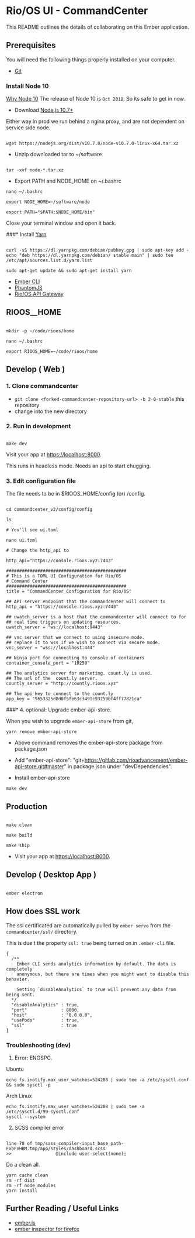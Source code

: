 # Rio/OS UI - CommandCenter

This README outlines the details of collaborating on this Ember application.

## Prerequisites

You will need the following things properly installed on your computer.

* [Git](http://git-scm.com/)

### Install Node 10

[Why Node 10](https://github.com/nodejs/Release#release-schedule) The release of Node 10 is `Oct
2018`. So its safe to get in now. 

* Download [Node.js 10.7+](https://nodejs.org/dist/v10.7.0/node-v10.7.0-linux-x64.tar.xz)

Either way in prod we run behind a nginx  proxy, and are not dependent on service side node.

```

wget https://nodejs.org/dist/v10.7.0/node-v10.7.0-linux-x64.tar.xz

```

* Unzip downloaded tar to ~/software

```

tar -xvf node-*.tar.xz

```

* Export PATH and NODE_HOME on ~/.bashrc

```
nano ~/.bashrc

export NODE_HOME=~/software/node

export PATH="$PATH:$NODE_HOME/bin"

```

Close your terminal window  and open it back.

###* Install [Yarn](https://yarnpkg.com/en/)

```

curl -sS https://dl.yarnpkg.com/debian/pubkey.gpg | sudo apt-key add -
echo "deb https://dl.yarnpkg.com/debian/ stable main" | sudo tee /etc/apt/sources.list.d/yarn.list

sudo apt-get update && sudo apt-get install yarn

```

* [Ember CLI](http://www.ember-cli.com/)
* [PhantomJS](http://phantomjs.org/)
* [Rio/OS API Gateway](https://gitlab.com/rioos/api_gateway)

## RIOOS__HOME

```

mkdir -p ~/code/rioos/home

nano ~/.bashrc

export RIOOS_HOME=~/code/rioos/home

```

## Develop ( Web )
 
### 1. Clone commandcenter

* `git clone <forked-commandcenter-repository-url> -b 2-0-stable` this repository
* change into the new directory


### 2. Run in development

```

make dev

```

Visit your app at [https://localhost:8000](https://localhost:8000).

This runs in headless mode. Needs an api to start chugging. 

### 3. Edit configuration file 
 
The file needs to be in $RIOOS_HOME/config (or) <projectdir>/config.

```

cd commandcenter_v2/config/config

ls 

# You'll see ui.toml

nano ui.toml

# Change the http_api to 

http_api="https://console.rioos.xyz:7443"

```

```
##############################################
# This is a TOML UI Configuration for Rio/OS
# Command Center
##############################################
title = "CommandCenter Configuration for Rio/OS"

## API server endpoint that the commandcenter will connect to
http_api = "https://console.rioos.xyz:7443"

## uwatch_server is a host that the commandcenter will connect to for 
## real time triggers on updating resources.
uwatch_server = "ws://localhost:9443"

## vnc server that we connect to using insecure mode.
## replace it to wss if we wish to connect via secure mode.
vnc_server = "wss://localhost:444"

## Ninja port for connecting to console of containers
container_console_port = "10250"

## The analytics server for marketing. count.ly is used. 
## The url of the  count.ly server.
countly_server = "http://countly.rioos.xyz"

## The api key to connect to the count.ly
app_key = "9653325d8d0f5fe63c3491c93259bf4ff77821ca"

```

###* 4. optional:  Upgrade ember-api-store.

When you wish to upgrade `ember-api-store` from git, 



```
yarn remove ember-api-store

```

* Above command removes the ember-api-store package from package.json

* Add "ember-api-store": "git+https://gitlab.com/rioadvancement/ember-api-store.git#master" in package.json under "devDependencies".

* Install ember-api-store

```
make dev

```

##  Production 


```

make clean 

make build

make ship

```

* Visit your app at [https://localhost:8000](https://localhost:8000).


## Develop ( Desktop App )

```

ember electron

```


## How does SSL work  

The ssl certificated are automatically pulled by `ember serve` from the `commandcenter/ssl/`  directory.

This is due t the property `ssl: true` being turned on.in `.ember-cli` file.

```
{
  /**
    Ember CLI sends analytics information by default. The data is completely
    anonymous, but there are times when you might want to disable this behavior.

    Setting `disableAnalytics` to true will prevent any data from being sent.
  */
  "disableAnalytics" : true,
  "port"             : 8000,
  "host"             : "0.0.0.0",
  "usePods"          : true,
  "ssl"              : true
}

```


### Troubleshooting (dev)

1. Error: ENOSPC.

Ubuntu
```
echo fs.inotify.max_user_watches=524288 | sudo tee -a /etc/sysctl.conf && sudo sysctl -p
```

Arch Linux
```
echo fs.inotify.max_user_watches=524288 | sudo tee -a /etc/sysctl.d/99-sysctl.conf
sysctl --system
```

2. SCSS compiler error

```

line 78 of tmp/sass_compiler-input_base_path-FxbFVHBM.tmp/app/styles/dashboard.scss
>>                 @include user-select(none);

```

Do a clean all.

```
yarn cache clean
rm -rf dist
rm -rf node_modules
yarn install
```

## Further Reading / Useful Links

* [ember.js](http://emberjs.com/)
* [ember inspector for firefox](https://addons.mozilla.org/en-US/firefox/addon/ember-inspector/)